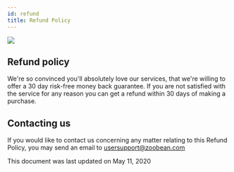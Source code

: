 ```yaml
---
id: refund
title: Refund Policy
---
```


[<img src="https://img.icons8.com/ios-glyphs/30/000000/long-arrow-left.png"/>](about.html)

## Refund policy
We're so convinced you'll absolutely love our services, that we're willing to offer a 30 day risk-free money back guarantee. If you are not satisfied with the service for any reason you can get a refund within 30 days of making a purchase.

## Contacting us
If you would like to contact us concerning any matter relating to this Refund Policy, you may send an email to usersupport@zoobean.com

This document was last updated on May 11, 2020